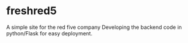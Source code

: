 # freshred5
A simple site for the red five company
 Developing the backend code in python/Flask for easy deployment.

